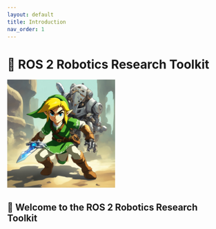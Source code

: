 ```yaml
---
layout: default
title: Introduction
nav_order: 1
---
```


# 🤖 ROS 2 Robotics Research Toolkit

<img src="./assets/index/link_robotics.jpeg" height=250/>


## 👋 Welcome to the ROS 2 Robotics Research Toolkit


